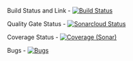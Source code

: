 Build Status and Link - [![Build Status](https://travis-ci.org/TechPrimers/travis-ci-example.svg?branch=master)](https://github.com/edin0/Groupe-1-test)

Quality Gate Status - [![Sonarcloud Status](https://sonarcloud.io/api/project_badges/measure?project=edin0_Groupe-1-test&metric=alert_status)](https://sonarcloud.io/dashboard?id=edin0_Groupe-1-test)

Coverage Status - [![Coverage (Sonar)](https://sonarcloud.io/api/project_badges/measure?project=edin0_Groupe-1-test&metric=coverage)](https://sonarcloud.io/dashboard?id=edin0_Groupe-1-test)

Bugs - [![Bugs](https://sonarcloud.io/api/project_badges/measure?project=edin0_Groupe-1-test&metric=bugs)](https://sonarcloud.io/dashboard?id=edin0_Groupe-1-test)
